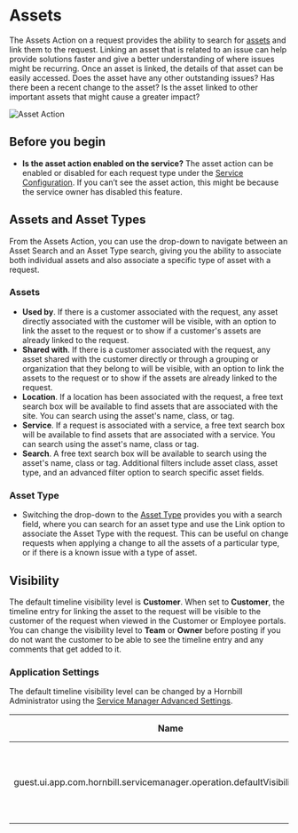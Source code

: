 # Assets
The Assets Action on a request provides the ability to search for [assets](/servicemanager-user-guide/asset-management/overview) and link them to the request.  Linking an asset that is related to an issue can help provide solutions faster and give a better understanding of where issues might be recurring.  Once an asset is linked, the details of that asset can be easily accessed.  Does the asset have any other outstanding issues?  Has there been a recent change to the asset? Is the asset linked to other important assets that might cause a greater impact?

![Asset Action](/_books/servicemanager-user-guide/images/request-asset-action.png)

## Before you begin
* **Is the asset action enabled on the service?** The asset action can be enabled or disabled for each request type under the [Service Configuration](/servicemanager-user-guide/service-portfolio/request-configuration#request-actions). If you can’t see the asset action, this might be because the service owner has disabled this feature.

## Assets and Asset Types
From the Assets Action, you can use the drop-down to navigate between an Asset Search and an Asset Type search, giving you the ability to associate both individual assets and also associate a specific type of asset with a request.

### Assets
* **Used by**. If there is a customer associated with the request, any asset directly associated with the customer will be visible, with an option to link the asset to the request or to show if a customer's assets are already linked to the request.
* **Shared with**. If there is a customer associated with the request, any asset shared with the customer directly or through a grouping or organization that they belong to will be visible, with an option to link the assets to the request or to show if the assets are already linked to the request.
* **Location**. If a location has been associated with the request, a free text search box will be available to find assets that are associated with the site. You can search using the asset's name, class, or tag.
* **Service**. If a request is associated with a service, a free text search box will be available to find assets that are associated with a service. You can search using the asset's name, class or tag.
* **Search**. A free text search box will be available to search using the asset's name, class or tag. Additional filters include asset class, asset type, and an advanced filter option to search specific asset fields.

### Asset Type
* Switching the drop-down to the [Asset Type](/servicemanager-user-guide/asset-management/asset-structure#asset-types) provides you with a search field, where you can search for an asset type and use the Link option to associate the Asset Type with the request. This can be useful on change requests when applying a change to all the assets of a particular type, or if there is a known issue with a type of asset.

## Visibility
The default timeline visibility level is **Customer**.  When set to **Customer**, the timeline entry for linking the asset to the request will be visible to the customer of the request when viewed in the Customer or Employee portals. You can change the visibility level to **Team** or **Owner** before posting if you do not want the customer to be able to see the timeline entry and any comments that get added to it.

### Application Settings
The default timeline visibility level can be changed by a Hornbill Administrator using the [Service Manager Advanced Settings](/servicemanager-config/advanced-tools-and-settings/application-settings).

|Name|Description|Default Setting
|-|-|-|
|guest.ui.app.com.hornbill.servicemanager.operation.defaultVisibility.assets|Default timeline visibility value when associating an asset to a request|Customer|
